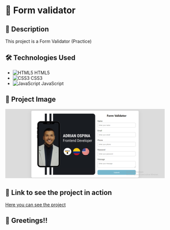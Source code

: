# :rocket: Form validator

## :page_with_curl: Description

This project is a Form Validator (Practice)

## :hammer_and_wrench: Technologies Used

- ![HTML5](https://img.icons8.com/color/48/000000/html-5--v1.png) HTML5
- ![CSS3](https://img.icons8.com/color/48/000000/css3.png) CSS3
- ![JavaScript](https://img.icons8.com/color/48/000000/javascript--v1.png) JavaScript

## :camera_flash: Project Image

![Form Validator Img](/img/Form%20Validator.PNG)

## :link: Link to see the project in action

[Here you can see the project](https://form-validator-adrian-dev.netlify.app/)

## :wave: Greetings!!